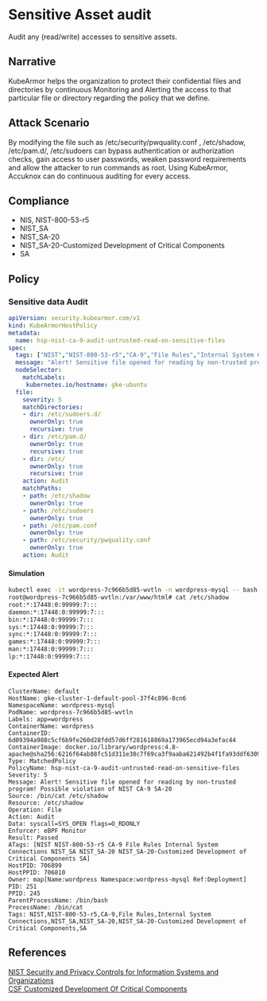 # Sensitive Asset audit
Audit any (read/write) accesses to sensitive assets.

## Narrative
KubeArmor helps the organization to protect their confidential files and directories  by continuous Monitoring and Alerting the access to that particular file or directory regarding the policy that we define.

## Attack Scenario
By modifying the file such as /etc/security/pwquality.conf , /etc/shadow, /etc/pam.d/, /etc/sudoers can bypass authentication or authorization checks,  gain access to user passwords, weaken password requirements and allow the attacker to run commands as root.  Using KubeArmor, Accuknox can do continuous auditing for every access.

## Compliance
- NIS, NIST-800-53-r5
- NIST_SA
- NIST_SA-20
- NIST_SA-20-Customized Development of Critical Components
- SA

## Policy
### Sensitive data Audit
```yaml
apiVersion: security.kubearmor.com/v1
kind: KubeArmorHostPolicy
metadata:
  name: hsp-nist-ca-9-audit-untrusted-read-on-sensitive-files
spec:
  tags: ["NIST","NIST-800-53-r5","CA-9","File Rules","Internal System Connections", "NIST_SA", "NIST_SA-20", "NIST_SA-20-Customized Development of Critical Components", "SA"]
  message: "Alert! Sensitive file opened for reading by non-trusted program! Possible violation of NIST CA-9 SA-20"
  nodeSelector:
    matchLabels:
     kubernetes.io/hostname: gke-ubuntu                                                                           # Change your matchLabels
  file:
    severity: 5
    matchDirectories:
    - dir: /etc/sudoers.d/
      ownerOnly: true
      recursive: true
    - dir: /etc/pam.d/ 
      ownerOnly: true
      recursive: true
    - dir: /etc/
      ownerOnly: true
      recursive: true
    action: Audit
    matchPaths:
    - path: /etc/shadow
      ownerOnly: true
    - path: /etc/sudoers
      ownerOnly: true
    - path: /etc/pam.conf
      ownerOnly: true
    - path: /etc/security/pwquality.conf
      ownerOnly: true
    action: Audit
```
#### Simulation
```sh
kubectl exec -it wordpress-7c966b5d85-wvtln -n wordpress-mysql -- bash
root@wordpress-7c966b5d85-wvtln:/var/www/html# cat /etc/shadow
root:*:17448:0:99999:7:::
daemon:*:17448:0:99999:7:::
bin:*:17448:0:99999:7:::
sys:*:17448:0:99999:7:::
sync:*:17448:0:99999:7:::
games:*:17448:0:99999:7:::
man:*:17448:0:99999:7:::
lp:*:17448:0:99999:7:::
```

#### Expected Alert
```
ClusterName: default
HostName: gke-cluster-1-default-pool-37f4c896-8cn6
NamespaceName: wordpress-mysql
PodName: wordpress-7c966b5d85-wvtln
Labels: app=wordpress
ContainerName: wordpress
ContainerID: 6d09394a988c5cf6b9fe260d28fdd57d6ff281618869a173965ecd94a3efac44
ContainerImage: docker.io/library/wordpress:4.8-apache@sha256:6216f64ab88fc51d311e38c7f69ca3f9aaba621492b4f1fa93ddf63093768845
Type: MatchedPolicy
PolicyName: hsp-nist-ca-9-audit-untrusted-read-on-sensitive-files
Severity: 5
Message: Alert! Sensitive file opened for reading by non-trusted program! Possible violation of NIST CA-9 SA-20
Source: /bin/cat /etc/shadow
Resource: /etc/shadow
Operation: File
Action: Audit
Data: syscall=SYS_OPEN flags=O_RDONLY
Enforcer: eBPF Monitor
Result: Passed
ATags: [NIST NIST-800-53-r5 CA-9 File Rules Internal System Connections NIST_SA NIST_SA-20 NIST_SA-20-Customized Development of Critical Components SA]
HostPID: 706899
HostPPID: 706810
Owner: map[Name:wordpress Namespace:wordpress-mysql Ref:Deployment]
PID: 251
PPID: 245
ParentProcessName: /bin/bash
ProcessName: /bin/cat
Tags: NIST,NIST-800-53-r5,CA-9,File Rules,Internal System Connections,NIST_SA,NIST_SA-20,NIST_SA-20-Customized Development of Critical Components,SA
```

## References
[NIST Security and Privacy Controls for Information Systems and Organizations](https://csrc.nist.gov/pubs/sp/800/53/r5/ipd)<br />[CSF Customized Development Of Critical Components](https://csf.tools/reference/nist-sp-800-53/r4/sa/sa-20/)<br />



